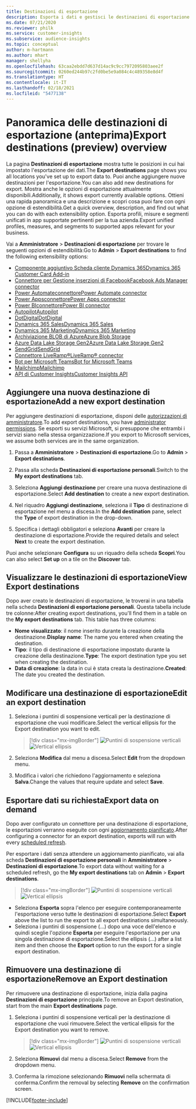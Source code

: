 ```yaml
---
title: Destinazioni di esportazione
description: Esporta i dati e gestisci le destinazioni di esportazione.
ms.date: 07/21/2020
ms.reviewer: philk
ms.service: customer-insights
ms.subservice: audience-insights
ms.topic: conceptual
author: m-hartmann
ms.author: mhart
manager: shellyha
ms.openlocfilehash: 63caa2ebdd7d637d14ac9c9cc7972095803aee2f
ms.sourcegitcommit: 0260ed244b97c2fd0be5e9a084c4c489358e8d4f
ms.translationtype: HT
ms.contentlocale: it-IT
ms.lasthandoff: 02/18/2021
ms.locfileid: "5477138"
---
```

# <a name="export-destinations-preview-overview"></a><span data-ttu-id="e7a00-103">Panoramica delle destinazioni di esportazione (anteprima)</span><span class="sxs-lookup"><span data-stu-id="e7a00-103">Export destinations (preview) overview</span></span>

<span data-ttu-id="e7a00-104">La pagina **Destinazioni di esportazione** mostra tutte le posizioni in cui hai impostato l'esportazione dei dati.</span><span class="sxs-lookup"><span data-stu-id="e7a00-104">The **Export destinations** page shows you all locations you've set up to export data to.</span></span> <span data-ttu-id="e7a00-105">Puoi anche aggiungere nuove destinazioni per l'esportazione.</span><span class="sxs-lookup"><span data-stu-id="e7a00-105">You can also add new destinations for export.</span></span> <span data-ttu-id="e7a00-106">Mostra anche le opzioni di esportazione attualmente disponibili.</span><span class="sxs-lookup"><span data-stu-id="e7a00-106">Additionally, it shows export currently available options.</span></span> <span data-ttu-id="e7a00-107">Ottieni una rapida panoramica e una descrizione e scopri cosa puoi fare con ogni opzione di estendibilità.</span><span class="sxs-lookup"><span data-stu-id="e7a00-107">Get a quick overview, description, and find out what you can do with each extensibility option.</span></span> <span data-ttu-id="e7a00-108">Esporta profili, misure e segmenti unificati in app supportate pertinenti per la tua azienda.</span><span class="sxs-lookup"><span data-stu-id="e7a00-108">Export unified profiles, measures, and segments to supported apps relevant for your business.</span></span>

<span data-ttu-id="e7a00-109">Vai a **Amministratore** > **Destinazioni di esportazione** per trovare le seguenti opzioni di estendibilità:</span><span class="sxs-lookup"><span data-stu-id="e7a00-109">Go to **Admin** > **Export destinations** to find the following extensibility options:</span></span>

- [<span data-ttu-id="e7a00-110">Componente aggiuntivo Scheda cliente Dynamics 365</span><span class="sxs-lookup"><span data-stu-id="e7a00-110">Dynamics 365 Customer Card Add-in</span></span>](customer-card-add-in.md)
- [<span data-ttu-id="e7a00-111">Connettore per Gestione inserzioni di Facebook</span><span class="sxs-lookup"><span data-stu-id="e7a00-111">Facebook Ads Manager connector</span></span>](export-facebook.md)
- [<span data-ttu-id="e7a00-112">Power Automateconnettore</span><span class="sxs-lookup"><span data-stu-id="e7a00-112">Power Automate connector</span></span>](export-power-automate.md)
- [<span data-ttu-id="e7a00-113">Power Appsconnettore</span><span class="sxs-lookup"><span data-stu-id="e7a00-113">Power Apps connector</span></span>](export-power-apps.md)
- [<span data-ttu-id="e7a00-114">Power BIconnettore</span><span class="sxs-lookup"><span data-stu-id="e7a00-114">Power BI connector</span></span>](export-power-bi.md)
- [<span data-ttu-id="e7a00-115">Autopilot</span><span class="sxs-lookup"><span data-stu-id="e7a00-115">Autopilot</span></span>](export-autopilot.md)
- [<span data-ttu-id="e7a00-116">DotDigital</span><span class="sxs-lookup"><span data-stu-id="e7a00-116">DotDigital</span></span>](export-dotdigital.md)
- [<span data-ttu-id="e7a00-117">Dynamics 365 Sales</span><span class="sxs-lookup"><span data-stu-id="e7a00-117">Dynamics 365 Sales</span></span>](export-dynamics365-sales.md)
- [<span data-ttu-id="e7a00-118">Dynamics 365 Marketing</span><span class="sxs-lookup"><span data-stu-id="e7a00-118">Dynamics 365 Marketing</span></span>](export-dynamics365-marketing.md)
- [<span data-ttu-id="e7a00-119">Archiviazione BLOB di Azure</span><span class="sxs-lookup"><span data-stu-id="e7a00-119">Azure Blob Storage</span></span>](export-azure-blob-storage.md)
- [<span data-ttu-id="e7a00-120">Azure Data Lake Storage Gen2</span><span class="sxs-lookup"><span data-stu-id="e7a00-120">Azure Data Lake Storage Gen2</span></span>](export-azure-data-lake-storage-gen2.md)
- [<span data-ttu-id="e7a00-121">SendGrid</span><span class="sxs-lookup"><span data-stu-id="e7a00-121">SendGrid</span></span>](export-sendgrid.md)
- [<span data-ttu-id="e7a00-122">Connettore LiveRamp&reg;</span><span class="sxs-lookup"><span data-stu-id="e7a00-122">LiveRamp&reg; connector</span></span>](export-liveramp.md)
- [<span data-ttu-id="e7a00-123">Bot per Microsoft Teams</span><span class="sxs-lookup"><span data-stu-id="e7a00-123">Bot for Microsoft Teams</span></span>](export-teams-bot.md)
- [<span data-ttu-id="e7a00-124">Mailchimp</span><span class="sxs-lookup"><span data-stu-id="e7a00-124">Mailchimp</span></span>](export-mailchimp.md)
- [<span data-ttu-id="e7a00-125">API di Customer Insights</span><span class="sxs-lookup"><span data-stu-id="e7a00-125">Customer Insights API</span></span>](apis.md)

## <a name="add-a-new-export-destination"></a><span data-ttu-id="e7a00-126">Aggiungere una nuova destinazione di esportazione</span><span class="sxs-lookup"><span data-stu-id="e7a00-126">Add a new export destination</span></span>

<span data-ttu-id="e7a00-127">Per aggiungere destinazioni di esportazione, disponi delle [autorizzazioni di amministratore](permissions.md).</span><span class="sxs-lookup"><span data-stu-id="e7a00-127">To add export destinations, you have [administrator permissions](permissions.md).</span></span> <span data-ttu-id="e7a00-128">Se esporti su servizi Microsoft, si presuppone che entrambi i servizi siano nella stessa organizzazione.</span><span class="sxs-lookup"><span data-stu-id="e7a00-128">If you export to Microsoft services, we assume both services are in the same organization.</span></span>

1. <span data-ttu-id="e7a00-129">Passa a **Amministratore** > **Destinazioni di esportazione**.</span><span class="sxs-lookup"><span data-stu-id="e7a00-129">Go to **Admin** > **Export destinations**.</span></span>

1. <span data-ttu-id="e7a00-130">Passa alla scheda **Destinazioni di esportazione personali**.</span><span class="sxs-lookup"><span data-stu-id="e7a00-130">Switch to the **My export destinations** tab.</span></span>

1. <span data-ttu-id="e7a00-131">Seleziona **Aggiungi destinazione** per creare una nuova destinazione di esportazione.</span><span class="sxs-lookup"><span data-stu-id="e7a00-131">Select **Add destination** to create a new export destination.</span></span>

1. <span data-ttu-id="e7a00-132">Nel riquadro **Aggiungi destinazione**, seleziona il **Tipo** di destinazione di esportazione nel menu a discesa.</span><span class="sxs-lookup"><span data-stu-id="e7a00-132">In the **Add destination** pane, select the **Type** of export destination in the drop-down.</span></span>

1. <span data-ttu-id="e7a00-133">Specifica i dettagli obbligatori e seleziona **Avanti** per creare la destinazione di esportazione.</span><span class="sxs-lookup"><span data-stu-id="e7a00-133">Provide the required details and select **Next** to create the export destination.</span></span>

<span data-ttu-id="e7a00-134">Puoi anche selezionare **Configura** su un riquadro della scheda **Scopri**.</span><span class="sxs-lookup"><span data-stu-id="e7a00-134">You can also select **Set up** on a tile on the **Discover** tab.</span></span>

## <a name="view-export-destinations"></a><span data-ttu-id="e7a00-135">Visualizzare le destinazioni di esportazione</span><span class="sxs-lookup"><span data-stu-id="e7a00-135">View Export destinations</span></span>

<span data-ttu-id="e7a00-136">Dopo aver creato le destinazioni di esportazione, le troverai in una tabella nella scheda **Destinazioni di esportazione personali**. Questa tabella include tre colonne:</span><span class="sxs-lookup"><span data-stu-id="e7a00-136">After creating export destinations, you'll find them in a table on the **My export destinations** tab. This table has three columns:</span></span>

- <span data-ttu-id="e7a00-137">**Nome visualizzato**: il nome inserito durante la creazione della destinazione.</span><span class="sxs-lookup"><span data-stu-id="e7a00-137">**Display name**: The name you entered when creating the destination.</span></span>
- <span data-ttu-id="e7a00-138">**Tipo**: il tipo di destinazione di esportazione impostato durante la creazione della destinazione.</span><span class="sxs-lookup"><span data-stu-id="e7a00-138">**Type**: The export destination type you set when creating the destination.</span></span>
- <span data-ttu-id="e7a00-139">**Data di creazione**: la data in cui è stata creata la destinazione.</span><span class="sxs-lookup"><span data-stu-id="e7a00-139">**Created**: The date you created the destination.</span></span>

## <a name="edit-an-export-destination"></a><span data-ttu-id="e7a00-140">Modificare una destinazione di esportazione</span><span class="sxs-lookup"><span data-stu-id="e7a00-140">Edit an export destination</span></span>

1. <span data-ttu-id="e7a00-141">Seleziona i puntini di sospensione verticali per la destinazione di esportazione che vuoi modificare.</span><span class="sxs-lookup"><span data-stu-id="e7a00-141">Select the vertical ellipsis for the Export destination you want to edit.</span></span>

   > [!div class="mx-imgBorder"]
   > <span data-ttu-id="e7a00-142">![Puntini di sospensione verticali](media/export-destinations-page-ellipsis.png "Puntini di sospensione verticali")</span><span class="sxs-lookup"><span data-stu-id="e7a00-142">![Vertical ellipsis](media/export-destinations-page-ellipsis.png "Vertical ellipsis")</span></span>

1. <span data-ttu-id="e7a00-143">Seleziona **Modifica** dal menu a discesa.</span><span class="sxs-lookup"><span data-stu-id="e7a00-143">Select **Edit** from the dropdown menu.</span></span>

1. <span data-ttu-id="e7a00-144">Modifica i valori che richiedono l'aggiornamento e seleziona **Salva**.</span><span class="sxs-lookup"><span data-stu-id="e7a00-144">Change the values that require update and select **Save**.</span></span>

## <a name="export-data-on-demand"></a><span data-ttu-id="e7a00-145">Esportare dati su richiesta</span><span class="sxs-lookup"><span data-stu-id="e7a00-145">Export data on demand</span></span>

<span data-ttu-id="e7a00-146">Dopo aver configurato un connettore per una destinazione di esportazione, le esportazioni verranno eseguite con ogni [aggiornamento pianificato](system.md#schedule-tab).</span><span class="sxs-lookup"><span data-stu-id="e7a00-146">After configuring a connector for an export destination, exports will run with every [scheduled refresh](system.md#schedule-tab).</span></span>

<span data-ttu-id="e7a00-147">Per esportare i dati senza attendere un aggiornamento pianificato, vai alla scheda **Destinazioni di esportazione personali** in **Amministratore** > **Destinazioni di esportazione**.</span><span class="sxs-lookup"><span data-stu-id="e7a00-147">To export data without waiting for a scheduled refresh, go the **My export destinations** tab on **Admin** > **Export destinations**.</span></span>

> [!div class="mx-imgBorder"]
> <span data-ttu-id="e7a00-148">![Puntini di sospensione verticali](media/export-destinations-page-ellipsis.png "Puntini di sospensione verticali")</span><span class="sxs-lookup"><span data-stu-id="e7a00-148">![Vertical ellipsis](media/export-destinations-page-ellipsis.png "Vertical ellipsis")</span></span>

- <span data-ttu-id="e7a00-149">Seleziona **Esporta** sopra l'elenco per eseguire contemporaneamente l'esportazione verso tutte le destinazioni di esportazione.</span><span class="sxs-lookup"><span data-stu-id="e7a00-149">Select **Export** above the list to run the export to all export destinations simultaneously.</span></span>
- <span data-ttu-id="e7a00-150">Seleziona i puntini di sospensione (...) dopo una voce dell'elenco e quindi sceglie l'opzione **Esporta** per eseguire l'esportazione per una singola destinazione di esportazione.</span><span class="sxs-lookup"><span data-stu-id="e7a00-150">Select the ellipsis (...) after a list item and then choose the **Export** option to run the export for a single export destination.</span></span>

## <a name="remove-an-export-destination"></a><span data-ttu-id="e7a00-151">Rimuovere una destinazione di esportazione</span><span class="sxs-lookup"><span data-stu-id="e7a00-151">Remove an Export destination</span></span>

<span data-ttu-id="e7a00-152">Per rimuovere una destinazione di esportazione, inizia dalla pagina **Destinazioni di esportazione** principale.</span><span class="sxs-lookup"><span data-stu-id="e7a00-152">To remove an Export destination, start from the main **Export destinations** page.</span></span>

1. <span data-ttu-id="e7a00-153">Seleziona i puntini di sospensione verticali per la destinazione di esportazione che vuoi rimuovere.</span><span class="sxs-lookup"><span data-stu-id="e7a00-153">Select the vertical ellipsis for the Export destination you want to remove.</span></span>

   > [!div class="mx-imgBorder"]
   > <span data-ttu-id="e7a00-154">![Puntini di sospensione verticali](media/export-destinations-page-ellipsis.png "Puntini di sospensione verticali")</span><span class="sxs-lookup"><span data-stu-id="e7a00-154">![Vertical ellipsis](media/export-destinations-page-ellipsis.png "Vertical ellipsis")</span></span>

2. <span data-ttu-id="e7a00-155">Seleziona **Rimuovi** dal menu a discesa.</span><span class="sxs-lookup"><span data-stu-id="e7a00-155">Select **Remove** from the dropdown menu.</span></span>

3. <span data-ttu-id="e7a00-156">Conferma la rimozione selezionando **Rimuovi** nella schermata di conferma.</span><span class="sxs-lookup"><span data-stu-id="e7a00-156">Confirm the removal by selecting **Remove** on the confirmation screen.</span></span>


[!INCLUDE[footer-include](../includes/footer-banner.md)]